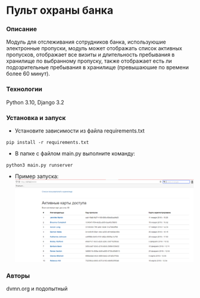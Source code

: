 #  Пульт охраны банка
### Описание
Модуль для отслеживания сотрудников банка, используюшие электронные пропуски, модуль может отображать список активных <br>
пропусков, отображает все визиты и длительность пребывания в хранилище по выбранному пропуску, также отображает есть ли <br>
подозрительные пребывания в хранилище (превышаюшие по времени более 60 минут).
### Технологии
Python 3.10,
Django 3.2
### Установка и запуск
- Установите зависимости из файла requirements.txt
```
pip install -r requirements.txt
```
- В папке с файлом main.py выполните команду:
```
python3 main.py runserver
```
- Пример запуска:
![img_2.png](img_2.png)
### Авторы
dvmn.org и подопытный
